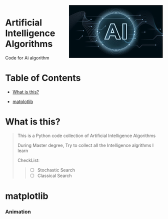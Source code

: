 <img src="README.assets/Images.jpg" align="right" width="300" alt="header pic" />

# Artificial Intelligence Algorithms

Code for Ai algorithm 

# Table of Contents

* [What is this?](#What-is-this)

* [matplotlib](#matplotlib)



# What is this?

> This is a Python code collection of Artificial Intelligence Algorithms
>
> During Master degree, Try to collect all the Intelligence algrithms I learn
>
> CheckList:
>
> > - [ ]  Stochastic Search
> > - [ ]  Classical Search

# matplotlib

### Animation

